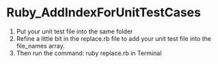 # Ruby_AddIndexForUnitTestCases

1. Put your unit test file into the same folder 
2. Refine a little bit in the replace.rb file to add your unit test file into the file_names array.
3. Then run the command: ruby replace.rb in Terminal